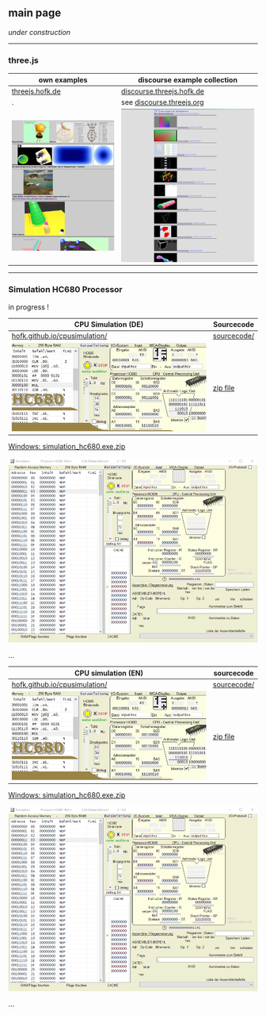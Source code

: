 ## main page ##

*under construction*

---

### three.js ###

own examples    | discourse example collection 
--------------- | ---------------------------- 
[threejs.hofk.de](https://threejs.hofk.de) | [discourse.threejs.hofk.de](http://discourse.threejs.hofk.de)
 . | see [discourse.threejs.org](https://discourse.threejs.org/t/collection-of-examples-from-discourse-threejs-org/4315)
![threejs.hofk](threejs.hofk.de.png) | ![collection](collection.png)


---

### Simulation HC680 Processor ###

in progress !

CPU Simulation (DE) | Sourcecode
------------------- | ------------------  
[hofk.github.io/cpusimulation/](https://hofk.github.io/cpusimulation/) |  [sourcecode/](https://hofk.github.io/cpusimulation/sourcecode)
![kopf](2_Kopf.jpg) | [zip file](https://hofk.github.io/cpusimulation/sourcecode/HC680_assembler.zip)

[Windows:  simulation_hc680.exe.zip](https://hofk.github.io/cpusimulation/cpu_simulation_8Bit/simulation_hc680.exe.zip)

![HC680](HC680.png)

...

CPU simulation (EN) | sourcecode
------------------- | ------------------  
[hofk.github.io/cpusimulation/](https://hofk.github.io/cpusimulation/) |  [sourcecode/](https://hofk.github.io/cpusimulation/sourcecode)
![kopf](2_Kopf.jpg) | [zip file](https://hofk.github.io/cpusimulation/sourcecode/HC680_assembler.zip)

[Windows:  simulation_hc680.exe.zip](https://hofk.github.io/cpusimulation/cpu_simulation_8Bit/simulation_hc680.exe.zip)

![HC680](HC680.png)

...
